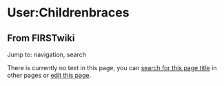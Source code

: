 # User:Childrenbraces

## From FIRSTwiki

Jump to: navigation, search

There is currently no text in this page, you can [search for this page title](Special:Search/Childrenbraces "Special:Search/Childrenbraces") in other pages or [edit this page](http://www.firstwiki.net/index.php?title=User:Childrenbraces&action=edit "http://www.firstwiki.net/index.php?title=User:Childrenbraces&action=edit").
